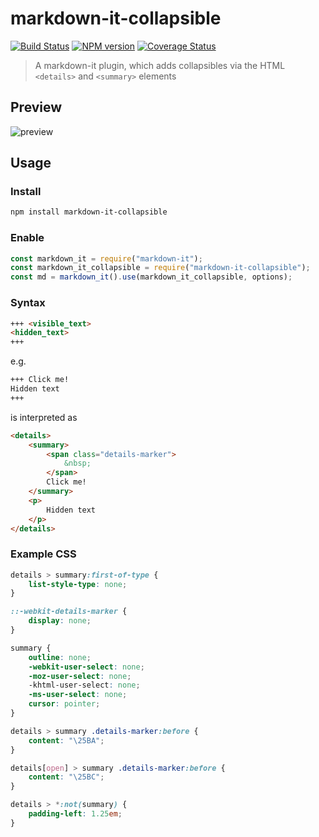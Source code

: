 # markdown-it-collapsible

[![Build Status](https://img.shields.io/travis/GerHobbelt/markdown-it-collapsible/master.svg?style=flat)](https://travis-ci.org/GerHobbelt/markdown-it-collapsible)
[![NPM version](https://img.shields.io/npm/v/@gerhobbelt/markdown-it-collapsible.svg?style=flat)](https://www.npmjs.org/package/@gerhobbelt/markdown-it-collapsible)
[![Coverage Status](https://img.shields.io/coveralls/GerHobbelt/markdown-it-collapsible/master.svg?style=flat)](https://coveralls.io/r/GerHobbelt/markdown-it-collapsible?branch=master)

> A markdown-it plugin, which adds collapsibles via the HTML `<details>` and `<summary>` elements


## Preview

![preview](docs/preview.png)


## Usage


### Install

```bash
npm install markdown-it-collapsible
```


### Enable

```js
const markdown_it = require("markdown-it");
const markdown_it_collapsible = require("markdown-it-collapsible");
const md = markdown_it().use(markdown_it_collapsible, options);
```


### Syntax

```md
+++ <visible_text>
<hidden_text>
+++
```

e.g.

```md
+++ Click me!
Hidden text
+++
```

is interpreted as

```html
<details>
	<summary>
        <span class="details-marker">
            &nbsp;
        </span>
        Click me!
    </summary>
    <p>
        Hidden text
    </p>
</details>
```



### Example CSS

```css
details > summary:first-of-type {
	list-style-type: none;
}

::-webkit-details-marker {
	display: none;
}

summary {
	outline: none;
	-webkit-user-select: none;
	-moz-user-select: none;
	-khtml-user-select: none;
	-ms-user-select: none;
	cursor: pointer;
}

details > summary .details-marker:before {
	content: "\25BA";
}

details[open] > summary .details-marker:before {
	content: "\25BC";
}

details > *:not(summary) {
	padding-left: 1.25em;
}
```

